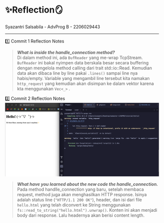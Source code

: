 # ✨Reflection🪞
Syazantri Salsabila - AdvProg B - 2206029443 <hr>

1️⃣ Commit 1 Reflection Notes
> ***What is inside the handle_connection method?*** <br>
> Di dalam method ini, ada ```BufReader``` yang me-wrap TcpStream. ```BufReader``` ini bakal nyimpen data berskala besar secara buffering dengan mengelola method calling dari trait std::io::Read. Kemudian data akan dibaca line by line pakai ```.lines()``` sampai line nya habis/empty. Variable yang mengambil line tersebut kita namakan ```http_request``` yang kemudian akan disimpan ke dalam vektor karena kta menggunakan ```Vec<_>``` . 

2️⃣ Commit 2 Reflection Notes <br>
![Commit 2 screen capture](assets/images/commit2.png) 
> ***What have you learned about the new code the handle_connection.*** <br>
> Pada method handlle_connection yang baru, setelah membaca request, method juga akan menghasilkan HTTP response. Isinya adalah status line (```"HTTP/1.1 200 OK"```), header, dan isi dari file ```hello.html``` yang telah diconvert ke String menggunakan ```fs::read_to_string("hello.html").unwrap()```. Konten ini akan menjadi body dari response. Lalu headernya akan berisi content length.